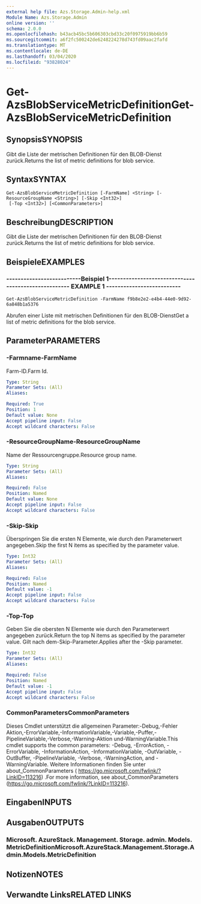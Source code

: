 ```yaml
---
external help file: Azs.Storage.Admin-help.xml
Module Name: Azs.Storage.Admin
online version: ''
schema: 2.0.0
ms.openlocfilehash: b43acb45bc5b606303cbd33c20f0975919bb6b59
ms.sourcegitcommit: a6f2fc500242de6248224278d743fd09aac2fafd
ms.translationtype: MT
ms.contentlocale: de-DE
ms.lasthandoff: 03/04/2020
ms.locfileid: "93828024"
---
```

# <span data-ttu-id="da79d-101">Get-AzsBlobServiceMetricDefinition</span><span class="sxs-lookup"><span data-stu-id="da79d-101">Get-AzsBlobServiceMetricDefinition</span></span>

## <span data-ttu-id="da79d-102">Synopsis</span><span class="sxs-lookup"><span data-stu-id="da79d-102">SYNOPSIS</span></span>
<span data-ttu-id="da79d-103">Gibt die Liste der metrischen Definitionen für den BLOB-Dienst zurück.</span><span class="sxs-lookup"><span data-stu-id="da79d-103">Returns the list of metric definitions for blob service.</span></span>

## <span data-ttu-id="da79d-104">Syntax</span><span class="sxs-lookup"><span data-stu-id="da79d-104">SYNTAX</span></span>

```
Get-AzsBlobServiceMetricDefinition [-FarmName] <String> [-ResourceGroupName <String>] [-Skip <Int32>]
 [-Top <Int32>] [<CommonParameters>]
```

## <span data-ttu-id="da79d-105">Beschreibung</span><span class="sxs-lookup"><span data-stu-id="da79d-105">DESCRIPTION</span></span>
<span data-ttu-id="da79d-106">Gibt die Liste der metrischen Definitionen für den BLOB-Dienst zurück.</span><span class="sxs-lookup"><span data-stu-id="da79d-106">Returns the list of metric definitions for blob service.</span></span>

## <span data-ttu-id="da79d-107">Beispiele</span><span class="sxs-lookup"><span data-stu-id="da79d-107">EXAMPLES</span></span>

### <span data-ttu-id="da79d-108">--------------------------Beispiel 1--------------------------</span><span class="sxs-lookup"><span data-stu-id="da79d-108">-------------------------- EXAMPLE 1 --------------------------</span></span>
```
Get-AzsBlobServiceMetricDefinition -FarmName f9b8e2e2-e4b4-44e0-9d92-6a848b1a5376
```

<span data-ttu-id="da79d-109">Abrufen einer Liste mit metrischen Definitionen für den BLOB-Dienst</span><span class="sxs-lookup"><span data-stu-id="da79d-109">Get a list of metric definitions for the blob service.</span></span>

## <span data-ttu-id="da79d-110">Parameter</span><span class="sxs-lookup"><span data-stu-id="da79d-110">PARAMETERS</span></span>

### <span data-ttu-id="da79d-111">-Farmname</span><span class="sxs-lookup"><span data-stu-id="da79d-111">-FarmName</span></span>
<span data-ttu-id="da79d-112">Farm-ID.</span><span class="sxs-lookup"><span data-stu-id="da79d-112">Farm Id.</span></span>

```yaml
Type: String
Parameter Sets: (All)
Aliases: 

Required: True
Position: 1
Default value: None
Accept pipeline input: False
Accept wildcard characters: False
```

### <span data-ttu-id="da79d-113">-ResourceGroupName</span><span class="sxs-lookup"><span data-stu-id="da79d-113">-ResourceGroupName</span></span>
<span data-ttu-id="da79d-114">Name der Ressourcengruppe.</span><span class="sxs-lookup"><span data-stu-id="da79d-114">Resource group name.</span></span>

```yaml
Type: String
Parameter Sets: (All)
Aliases: 

Required: False
Position: Named
Default value: None
Accept pipeline input: False
Accept wildcard characters: False
```

### <span data-ttu-id="da79d-115">-Skip</span><span class="sxs-lookup"><span data-stu-id="da79d-115">-Skip</span></span>
<span data-ttu-id="da79d-116">Überspringen Sie die ersten N Elemente, wie durch den Parameterwert angegeben.</span><span class="sxs-lookup"><span data-stu-id="da79d-116">Skip the first N items as specified by the parameter value.</span></span>

```yaml
Type: Int32
Parameter Sets: (All)
Aliases: 

Required: False
Position: Named
Default value: -1
Accept pipeline input: False
Accept wildcard characters: False
```

### <span data-ttu-id="da79d-117">-Top</span><span class="sxs-lookup"><span data-stu-id="da79d-117">-Top</span></span>
<span data-ttu-id="da79d-118">Geben Sie die obersten N Elemente wie durch den Parameterwert angegeben zurück.</span><span class="sxs-lookup"><span data-stu-id="da79d-118">Return the top N items as specified by the parameter value.</span></span>
<span data-ttu-id="da79d-119">Gilt nach dem-Skip-Parameter.</span><span class="sxs-lookup"><span data-stu-id="da79d-119">Applies after the -Skip parameter.</span></span>

```yaml
Type: Int32
Parameter Sets: (All)
Aliases: 

Required: False
Position: Named
Default value: -1
Accept pipeline input: False
Accept wildcard characters: False
```

### <span data-ttu-id="da79d-120">CommonParameters</span><span class="sxs-lookup"><span data-stu-id="da79d-120">CommonParameters</span></span>
<span data-ttu-id="da79d-121">Dieses Cmdlet unterstützt die allgemeinen Parameter:-Debug,-Fehler Aktion,-ErrorVariable,-InformationVariable,-Variable,-Puffer,-PipelineVariable,-Verbose,-Warning-Aktion und-WarningVariable.</span><span class="sxs-lookup"><span data-stu-id="da79d-121">This cmdlet supports the common parameters: -Debug, -ErrorAction, -ErrorVariable, -InformationAction, -InformationVariable, -OutVariable, -OutBuffer, -PipelineVariable, -Verbose, -WarningAction, and -WarningVariable.</span></span> <span data-ttu-id="da79d-122">Weitere Informationen finden Sie unter about_CommonParameters ( https://go.microsoft.com/fwlink/?LinkID=113216) .</span><span class="sxs-lookup"><span data-stu-id="da79d-122">For more information, see about_CommonParameters (https://go.microsoft.com/fwlink/?LinkID=113216).</span></span>

## <span data-ttu-id="da79d-123">Eingaben</span><span class="sxs-lookup"><span data-stu-id="da79d-123">INPUTS</span></span>

## <span data-ttu-id="da79d-124">Ausgaben</span><span class="sxs-lookup"><span data-stu-id="da79d-124">OUTPUTS</span></span>

### <span data-ttu-id="da79d-125">Microsoft. AzureStack. Management. Storage. admin. Models. MetricDefinition</span><span class="sxs-lookup"><span data-stu-id="da79d-125">Microsoft.AzureStack.Management.Storage.Admin.Models.MetricDefinition</span></span>

## <span data-ttu-id="da79d-126">Notizen</span><span class="sxs-lookup"><span data-stu-id="da79d-126">NOTES</span></span>

## <span data-ttu-id="da79d-127">Verwandte Links</span><span class="sxs-lookup"><span data-stu-id="da79d-127">RELATED LINKS</span></span>

